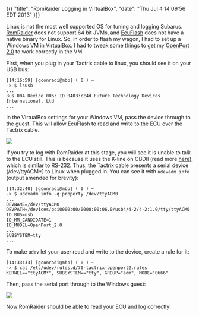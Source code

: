{{{
  "title": "RomRaider Logging in VirtualBox",
  "date": "Thu Jul  4 14:09:56 EDT 2013"
}}}

Linux is not the most well supported OS for tuning and logging Subarus. [RomRaider](http://www.romraider.com/) does not support 64 bit JVMs, and [EcuFlash](http://www.tactrix.com/index.php?option=com_content&view=category&layout=blog&id=36&Itemid=58) does not have a native binary for Linux. So, in order to flash my wagon, I had to set up a Windows VM in VirtualBox. I had to tweak some things to get my [OpenPort 2.0](http://www.tactrix.com/index.php?page=shop.product_details&flypage=flypage.tpl&product_id=17&category_id=6&option=com_virtuemart&Itemid=53) to work correctly in the VM.

First, when you plug in your Tactrix cable to linux, you should see it on your USB bus:

    [14:16:59] [gconradi@mbp] ( 0 ) ~
    -> $ lsusb
    ...
    Bus 004 Device 006: ID 0403:cc4d Future Technology Devices International, Ltd
    ...

In the VirtualBox settings for your Windows VM, pass the device through to the guest. This will allow EcuFlash to read and write to the ECU over the Tactrix cable.

<a href="http://imgur.com/KYGsqsI"><img src="http://i.imgur.com/KYGsqsI.png"/></a>

If you try to log with RomRaider at this stage, you will see it is unable to talk to the ECU still. This is because it uses the K-line on OBDII (read more [here](http://en.wikipedia.org/wiki/On-board_diagnostics)), which is similar to RS-232. Thus, the Tactrix cable presents a serial device (/dev/ttyACM\*) to Linux when plugged in. You can see it with <code>udevadm info</code> (output amended for brevity):

    [14:32:40] [gconradi@mbp] ( 0 ) ~
    -> $ udevadm info -q property /dev/ttyACM0
    ...
    DEVNAME=/dev/ttyACM0
    DEVPATH=/devices/pci0000:00/0000:00:06.0/usb4/4-2/4-2:1.0/tty/ttyACM0
    ID_BUS=usb
    ID_MM_CANDIDATE=1
    ID_MODEL=OpenPort_2.0
    ...
    SUBSYSTEM=tty
    ...

To make <code>udev</code> let your user read and write to the device, create a rule for it:

    [14:33:33] [gconradi@mbp] ( 0 ) ~
    -> $ cat /etc/udev/rules.d/70-tactrix-openport2.rules
    KERNEL=="ttyACM*", SUBSYSTEM=="tty", GROUP="adm", MODE="0666"

Then, pass the serial port through to the Windows guest:

<a href="http://imgur.com/YJpcTLh"><img src="http://i.imgur.com/YJpcTLh.png" /></a>

Now RomRaider should be able to read your ECU and log correctly!



